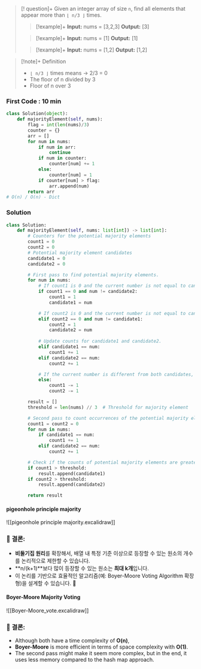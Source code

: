 > [! question]+
> Given an integer array of size `n`, find all elements that appear more than `⌊ n/3 ⌋` times.
> > [!example]+ 
> > **Input:** nums = [3,2,3]
> > **Output:** [3]
> 
> > [!example]+
> > **Input:** nums = [1]
> > **Output:** [1]
> 
> > [!example]+
> > **Input:** nums = [1,2]
>  > **Output:** [1,2]

> [!note]+ Definition
> - `⌊ n/3 ⌋` times means -> 2/3 =  0
> - The floor of n divided by 3
> - Floor of n over 3


### First Code : 10 min
```python
class Solution(object):
    def majorityElement(self, nums):
        flag = int(len(nums)/3)
        counter = {}
        arr = []
        for num in nums:
            if num in arr:
                continue
            if num in counter:
                counter[num] += 1
            else:
                counter[num] = 1
            if counter[num] > flag:
                arr.append(num)
        return arr
# O(n) / O(n) - Dict
```

### Solution
```python
class Solution:
    def majorityElement(self, nums: list[int]) -> list[int]:
        # Counters for the potential majority elements
        count1 = 0
        count2 = 0     
        # Potential majority element candidates
        candidate1 = 0
        candidate2 = 0

        # First pass to find potential majority elements.
        for num in nums:
            # If count1 is 0 and the current number is not equal to candidate2, update candidate1.
            if count1 == 0 and num != candidate2:
                count1 = 1
                candidate1 = num

            # If count2 is 0 and the current number is not equal to candidate1, update candidate2.
            elif count2 == 0 and num != candidate1:
                count2 = 1
                candidate2 = num
            
            # Update counts for candidate1 and candidate2.
            elif candidate1 == num:
                count1 += 1
            elif candidate2 == num:
                count2 += 1

            # If the current number is different from both candidates, decrement their counts.
            else:
                count1 -= 1
                count2 -= 1

        result = []
        threshold = len(nums) // 3  # Threshold for majority element

        # Second pass to count occurrences of the potential majority elements.
        count1 = count2 = 0
        for num in nums:
            if candidate1 == num:
                count1 += 1
            elif candidate2 == num:
                count2 += 1

        # Check if the counts of potential majority elements are greater than n/3 and add them to the result.
        if count1 > threshold:
            result.append(candidate1)
        if count2 > threshold:
            result.append(candidate2)

        return result
```


#### pigeonhole principle majority
![[pigeonhole principle majority.excalidraw]]

### 📌 **결론:**

- **비둘기집 원리**를 확장해서, 배열 내 특정 기준 이상으로 등장할 수 있는 원소의 개수를 논리적으로 제한할 수 있습니다.
- **n/(k+1)**보다 많이 등장할 수 있는 원소는 **최대 k개**입니다.
- 이 논리를 기반으로 효율적인 알고리즘(예: Boyer-Moore Voting Algorithm 확장형)을 설계할 수 있습니다. 🚀


#### Boyer-Moore Majority Voting
![[Boyer-Moore_vote.excalidraw]]

### 📌 **결론:**

- Although both have a time complexity of **O(n)**,  
- **Boyer-Moore** is more efficient in terms of space complexity with **O(1)**.  
- The second pass might make it seem more complex, but in the end, 
  it uses less memory compared to the hash map approach.